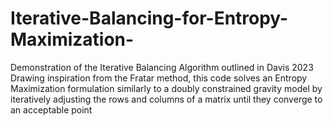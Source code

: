 # Iterative-Balancing-for-Entropy-Maximization-
Demonstration of the Iterative Balancing Algorithm outlined in Davis 2023
Drawing inspiration from the Fratar method, this code solves an Entropy Maximization
formulation similarly to a doubly constrained gravity model by iteratively adjusting 
the rows and columns of a matrix until they converge to an acceptable point

